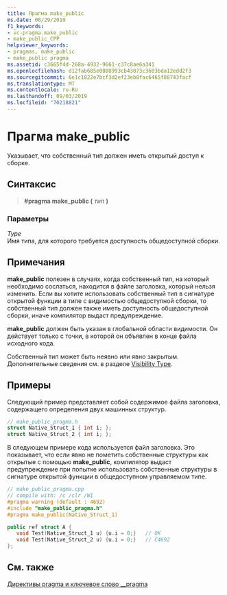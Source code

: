 ```yaml
---
title: Прагма make_public
ms.date: 08/29/2019
f1_keywords:
- vc-pragma.make_public
- make_public_CPP
helpviewer_keywords:
- pragmas, make_public
- make_public pragma
ms.assetid: c3665f4d-268a-4932-9661-c37c8ae6a341
ms.openlocfilehash: d12fab685e0088993cb43073c3603bda12edd2f3
ms.sourcegitcommit: 6e1c1822e7bcf3d2ef23eb8fac6465f88743facf
ms.translationtype: MT
ms.contentlocale: ru-RU
ms.lasthandoff: 09/03/2019
ms.locfileid: "70218821"
---
```

# <a name="make_public-pragma"></a>Прагма make_public

Указывает, что собственный тип должен иметь открытый доступ к сборке.

## <a name="syntax"></a>Синтаксис

> **#pragma make_public (** *тип* **)**

### <a name="parameters"></a>Параметры

*Type*\
Имя типа, для которого требуется доступность общедоступной сборки.

## <a name="remarks"></a>Примечания

**make_public** полезен в случаях, когда собственный тип, на который необходимо сослаться, находится в файле заголовка, который нельзя изменить. Если вы хотите использовать собственный тип в сигнатуре открытой функции в типе с видимостью общедоступной сборки, то собственный тип должен также иметь доступность общедоступной сборки, иначе компилятор выдаст предупреждение.

**make_public** должен быть указан в глобальной области видимости. Он действует только с точки, в которой он объявлен в конце файла исходного кода.

Собственный тип может быть неявно или явно закрытым. Дополнительные сведения см. в разделе [Visibility Type](../dotnet/how-to-define-and-consume-classes-and-structs-cpp-cli.md#BKMK_Type_visibility).

## <a name="examples"></a>Примеры

Следующий пример представляет собой содержимое файла заголовка, содержащего определения двух машинных структур.

```cpp
// make_public_pragma.h
struct Native_Struct_1 { int i; };
struct Native_Struct_2 { int i; };
```

В следующем примере кода используется файл заголовка. Это показывает, что если явно не пометить собственные структуры как открытые с помощью **make_public**, компилятор выдаст предупреждение при попытке использовать собственные структуры в сигнатуре открытой функции в общедоступном управляемом типе.

```cpp
// make_public_pragma.cpp
// compile with: /c /clr /W1
#pragma warning (default : 4692)
#include "make_public_pragma.h"
#pragma make_public(Native_Struct_1)

public ref struct A {
   void Test(Native_Struct_1 u) {u.i = 0;}   // OK
   void Test(Native_Struct_2 u) {u.i = 0;}   // C4692
};
```

## <a name="see-also"></a>См. также

[Директивы pragma и ключевое слово __pragma](../preprocessor/pragma-directives-and-the-pragma-keyword.md)
